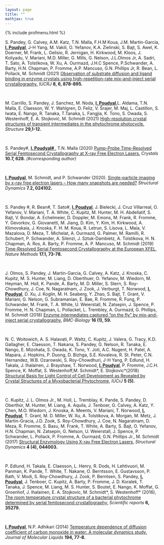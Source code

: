 ```yaml
---
layout: page
title: ""
mathjax: true
---
```


{% include profmenu.html %}

S. Pandey, G. Calvey, A.M. Katz, T.N. Malla, F.H.M Koua, J.M. Martin-Garcia, **<ins>I. Poudyal</ins>**, J-H Yang, M. Vakili, O. Yefanov, K.A. Zielinski, S. Bajt, S. Awel, K. Doerner, M. Frank, L. Gelisio, R. Jernigan, H. Kirkwood, M. Kloos, J. Koliyadu, V. Mariani, M.D. Miller, G. Mills, G. Nelson, J.L.Olmos Jr, A. Sadri, T. Sato, A. Tolstikova, W. Xu, A. Ourmazd, J.H.C Spence, P.Schwander, A. Barty, H.N. Chapman, P. Fromme, A.P. Mancuso, G.N. Phillips Jr, R. Bean, L. Pollack, M. Schmidt (2021) [Observation of substrate diffusion and ligand binding in enzyme crystals using high-repetition-rate mix-and-inject serial crystallography.](https://journals.iucr.org/m/issues/2021/06/00/mf5055/index.html) <em>IUCRJ</em> **8, 6, 878-895.**

<br>

M. Carrillo, S. Pandey, J. Sanchez, M. Noda, **<ins>I. Poudyal</ins>**,L. Aldama, T.N. Malla, E. Claesson, W. Y. Wahlgren, D. Feliz, V. Šrajer, M. Maj, L. Castillon, S. Iwata, E. Nango, R. Tanaka, T.Tanaka, L. Fangjia, K. Tono, S. Owada, S. Westenhoff, E. A. Stojković, M. Schmidt (2021) [High-resolution crystal structures of transient intermediates in the phytochrome photocycle.](https://www.sciencedirect.com/science/article/pii/S0969212621000770)  <em>Structure</em> **29,1-12.**

<br>


S. Pandey#, **<ins>I. Poudyal# </ins>**, T.N. Malla (2020) [Pump-Probe Time-Resolved Serial Femtosecond Crystallography at X-ray Free Electron Lasers.](https://www.mdpi.com/2073-4352/10/7/628) <em>Crystals</em> **10.7, 628.** <em>(#corresponding author)</em>

<br>


**<ins>I. Poudyal</ins>**, M. Schmidt, and P. Schwander (2020). [Single-particle imaging by x-ray free electron lasers – How many snapshots are needed?](https://aca.scitation.org/doi/full/10.1063/1.5144516) <em>Structural Dynamics</em> **7.2, 024102.**

<br>


S. Pandey #, R. Bean#, T. Sato#, **<ins>I. Poudyal</ins>**, J. Bielecki, J. Cruz Villarreal, O. Yefanov, V. Mariani, T. A. White, C. Kupitz, M. Hunter, M. H. Abdellatif, S. Bajt, V. Bondar, A. Echelmeier, D. Doppler, M. Emons, M. Frank, R. Fromme, Y. Gevorkov, G. Giovanetti, M. Jiang, D. Kim, Y. Kim, H. Kirkwood, A. Klimovskaia, J. Knoska, F. H. M. Koua, R. Letrun, S. Lisova, L. Maia, V. Mazalova, D. Meza, T. Michelat, A. Ourmazd, G. Palmer, M. Ramilli, R. Schubert, P. Schwander, A. Silenzi, J. Sztuk-Dambietz, A. Tolstikova, H. N. Chapman, A. Ros, A. Barty, P. Fromme, A. P. Mancuso, M. Schmidt (2019) [Time-Resolved Serial Femtosecond Crystallography at the European XFEL](https://www.nature.com/articles/s41592-019-0628-z), <em>Nature Methods</em> **17.1, 73-78.**

<br>

J. Olmos, S. Pandey, J. Martin-Garcia, G. Calvey, A. Katz, J. Knoska, C. Kupitz, M. S. Hunter, M. Liang, D. Oberthuer, O. Yefanov, M. Wiedorn, M. Heyman, M. Holl, K. Pande, A. Barty, M. D. Miller, S. Stern, S. Roy-Chowdhury, J. Coe, N. Nagaratnam, J. Zook, J. Verburgt, T. Norwood, **<ins>I. Poudyal</ins>**, D. Xu, J. Koglin, M. H. Seaberg, Y. Zhao, S. Bajt, T. Grant, V. Mariani, G. Nelson, G. Subramanian, E. Bae, R. Fromme, R. Fung, P. Schwander, M. Frank, T. A. White, U. Weierstall, N. Zatsepin, J. Spence, P. Fromme, H. N. Chapman, L. Pollacket, L. Trembley, A. Ourmazd, G. Phillips, M. Schmidt (2018) [Enzyme intermediates captured “on the fly” by mix-and-inject serial crystallography](https://link.springer.com/article/10.1186/s12915-018-0524-5), <em>BMC-Biology</em> **16 (1), 59.**

<br>


N. C. Woitowich, A. S. Halavati, P. Waltz, C. Kupitz, J. Valera, G. Tracy, K.D. Gallagher, E. Claesson, T. Nakana, S. Pandey, G. Nelson, R. Tanaka, E. Nango, E. Mizohata, S. Owada, K. Tono, Y. Joti, A.C. Nugent, H. Patel, A. Mapara, J. Hopkins, P. Duong, D. Bizhga, S.E. Kovaleva, R. St. Peter, C.N. Hernandez, W.B. Ozarowski, S. Roy-Chowdhuri, J-H Yang, P. Edlund, H. Takala, J. Ihalainen, J. Brayshaw, T. Norwood, **<ins>I. Poudyal</ins>**, P. Fromme, J.C.H. Spence, K. Moffat, S. Westenhoff,M. Schmidt*, E. Stojkovic*(2018) [Structural Basis for Light Control of Cell Development as Revealed by Crystal Structures of a Myxobacterial Phytochrome,](https://journals.iucr.org/m/issues/2018/05/00/jt5025/index.html) <em>IUCrJ</em> **5 (5).**

<br>


C. Kupitz, J. L. Olmos Jr., M. Holl, L. Tremblay, K. Pande, S. Pandey, D. Oberthür, M. Hunter, M. Liang, A. Aquila, J. Tenboer, G. Calvey, A. Katz, Y. Chen, M.O. Wiedorn, J. Knoska, A. Meents, V. Mariani, T. Norwood, **<ins>I. Poudyal</ins>**, T. Grant, M. D. Miller, W. Xu, A. Tolstikova, A. Morgan, M. Metz, J. Martin-Gracia, J.D. Zook, S. Roy-Chowdhury, J. Coe, N. Nagaratnam, D. Meza, R. Fromme, S. Basu, M. Frank, T. White, A. Barty, S. Bajt, O. Yefanov, H.N. Chapman, N. Zatsepin, G. Nelson, U. Weierstall, J. Spence, P. Schwander, L. Pollack, P. Fromme, A. Ourmazd, G.N. Phillips Jr., M. Schmidt (2017) [Structural Enzymology Using X-ray Free Electron Lasers,](https://aca.scitation.org/doi/full/10.1063/1.4972069) <em>Structural Dynamics</em> **4 (4), 044003.**

<br>


P. Edlund, H. Takala, E. Claesson, L. Henry, R. Dods, H. Lehtivuori, M. Panman, K. Pande, T. White, T. Nakane, O. Berntsson, E. Gustavsson, P. Bath, V. Modi, S. Roy-Chowdhury, J. Zook, P. Berntsen, S. Pandey, **<ins>I. Poudyal</ins>**, J. Tenboer, C. Kupitz, A. Barty, P. Fromme, J. D. Koralek, T. Tanaka, J. Spence, M. Liang, M. S. Hunter, S. Boutet, E. Nango, K. Moffat, G. Groenhof, J. Ihalainen, E. A. Stojkovic, M. Schmidt*, S. Westenhoff* (2016), [The room temperature crystal structure of a bacterial phytochrome determined by serial femtosecond crystallography,](https://www.nature.com/articles/srep35279) <em>Scientific reports</em> **6, 35279.** 

<br>

**<ins>I. Poudyal</ins>**, N.P. Adhikari (2014) [Temperature dependence of diffusion coefficient of carbon monoxide in water: A molecular dynamics study,](https://www.sciencedirect.com/science/article/pii/S016773221400018X?casa_token=6moIhGsoZ10AAAAA:HD6OyJAzPIcbAmRiNQ0Yk9VLkbZGvuS8IxeOljCc-2fwpU_qbIZBibQERWziMwgaUbjgD0t6FQ) <em>Journal of Molecular Liquids</em> **194, 77-8.** 



